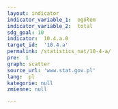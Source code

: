 ```yaml
---
layout: indicator
indicator_variable_1:  ogółem
indicator_variable_2:  total
sdg_goal: 10
indicator:  10.4.a.0
target_id:  '10.4.a'
permalink: /statistics_nat/10-4-a/
pre:  1
graph: scatter
source_url: 'www.stat.gov.pl'
lang:  pl
kategorie: null
zmienne: null

---
```

